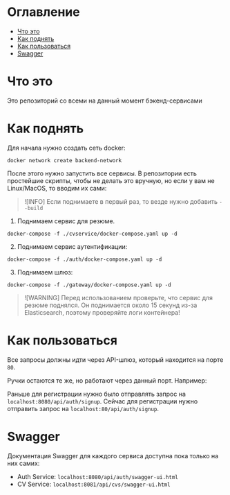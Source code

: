 # Оглавление

- [Что это](#чтоЭто)
- [Как поднять](#какПоднять)
- [Как пользоваться](#какПользоваться)
- [Swagger](#сваггер)

# <a name="чтоЭто">Что это</a>

Это репозиторий со всеми на данный момент бэкенд-сервисами

# <a name="какПоднять">Как поднять</a>

Для начала нужно создать сеть docker:

```shell
docker network create backend-network
```

После этого нужно запустить все сервисы. В репозитории есть простейшие скрипты, чтобы не делать это вручную, но если у вам не Linux/MacOS, то вводим их сами:

> ![INFO]
> Если поднимаете в первый раз, то везде нужно добавить `--build`

1. Поднимаем сервис для резюме.

```shell
docker-compose -f ./cvservice/docker-compose.yaml up -d
```

2. Поднимаем сервис аутентификации:

```shell
docker-compose -f ./auth/docker-compose.yaml up -d
```

3. Поднимаем шлюз:

```shell
docker-compose -f ./gateway/docker-compose.yaml up -d
```

> ![WARNING]
> Перед использованием проверьте, что сервис для резюме поднялся.
> Он поднимается около 15 секунд из-за Elasticsearch, поэтому проверяйте логи контейнера!

# <a name="какПользоваться">Как пользоваться</a>

Все запросы должны идти через API-шлюз, который находится на порте `80`.

Ручки остаются те же, но работают через данный порт. Например:

Раньше для регистрации нужно было отправлять запрос на `localhost:8080/api/auth/signup`.
Сейчас для регистрации нужно отправить запрос на `localhost:80/api/auth/signup`.

# <a name="сваггер">Swagger</a>

Документация Swagger для каждого сервиса доступна пока только на них самих:

- Auth Service:
    `localhost:8080/api/auth/swagger-ui.html`
- CV Service:
    `localhost:8081/api/cvs/swagger-ui.html`

